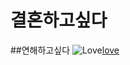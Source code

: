 # 결혼하고싶다
##연해하고싶다
![Love](http://cfs15.tistory.com/image/16/tistory/2009/02/24/21/39/49a3ea934d631)[love](https://youtu.be/hzxSJzudwOc)
